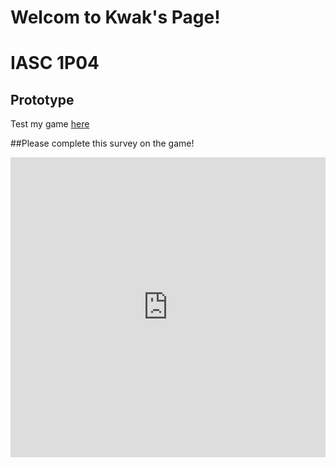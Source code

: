 # Welcom to Kwak's Page!

# IASC 1P04
## Prototype
Test my game [here](prototype/Starship.html)

##Please complete this survey on the game!

<iframe width="640px" height= "480px" src= "https://forms.office.com/Pages/ResponsePage.aspx?id=FRGudvwe8kqlNuKyRDrxoNV-QGlazBZFgPLoIBZOUFJUQ05QRzI4TVo5OUxFWVlCME5WVVVQWVlQUi4u&embed=true" frameborder= "0" marginwidth= "0" marginheight= "0" style= "border: none; max-width:100%; max-height:100vh" allowfullscreen webkitallowfullscreen mozallowfullscreen msallowfullscreen> </iframe>
